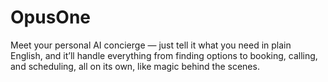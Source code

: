 # OpusOne
Meet your personal AI concierge — just tell it what you need in plain English, and it’ll handle everything from finding options to booking, calling, and scheduling, all on its own, like magic behind the scenes.
